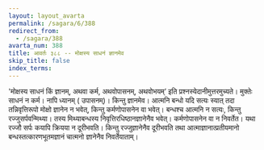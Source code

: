 ```yaml
---
layout: layout_avarta
permalink: /sagara/6/388
redirect_from:
  - /sagara/388
avarta_num: 388
title: आवर्तः ३८८ -- मोक्षस्य साधनं ज्ञानमेव
skip_title: false
index_terms: 
---
```


'मोक्षस्य साधनं किं ज्ञानम्, अथवा कर्म, अथवोपासनम्, अथवोभयम्’
इति प्रश्नस्येदानीमुत्तरमुच्यते। मुक्तेः साधनं न कर्म। नापि ध्यानम् ( उपासनम्)। किन्तु ज्ञानमेव। आत्मनि बन्धो यदि सत्यः स्यात् तदा तन्निवृत्तिरूपो
मोक्षो ज्ञानेन न भवेत्, किन्तु कर्मणोपासनेन वा भवेत्। बन्धश्च आत्मनि न
सत्यः, किन्तु रज्जुसर्पवन्मिथ्या। तस्य मिथ्याबन्धस्य निवृत्तिरधिष्ठानज्ञानेनैव
भवेत्। कर्मणोपासनेन वा न निवर्तेत। यथा रज्जौ सर्पः कयापि क्रियया
न दूरीभवति। किन्तु रज्जुज्ञानेनैव दूरीभवति तथा आत्माज्ञानात्प्रतीयमानो
बन्धस्तत्कारणभूतमज्ञानं चात्मनो ज्ञानेनैव निवर्तेयाताम्।
